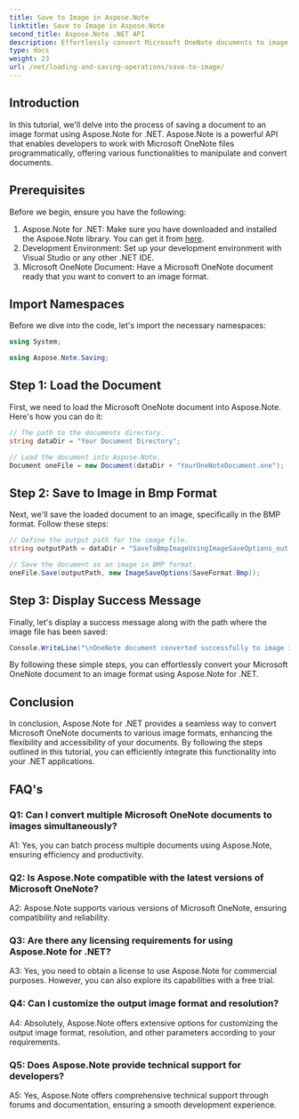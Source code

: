 ```yaml
---
title: Save to Image in Aspose.Note
linktitle: Save to Image in Aspose.Note
second_title: Aspose.Note .NET API
description: Effortlessly convert Microsoft OneNote documents to image format in BMP with Aspose.Note for .NET. Seamless integration, easy steps, and robust functionality.
type: docs
weight: 23
url: /net/loading-and-saving-operations/save-to-image/
---
```

## Introduction

In this tutorial, we'll delve into the process of saving a document to an image format using Aspose.Note for .NET. Aspose.Note is a powerful API that enables developers to work with Microsoft OneNote files programmatically, offering various functionalities to manipulate and convert documents.

## Prerequisites

Before we begin, ensure you have the following:

1. Aspose.Note for .NET: Make sure you have downloaded and installed the Aspose.Note library. You can get it from [here](https://releases.aspose.com/note/net/).
2. Development Environment: Set up your development environment with Visual Studio or any other .NET IDE.
3. Microsoft OneNote Document: Have a Microsoft OneNote document ready that you want to convert to an image format.

## Import Namespaces

Before we dive into the code, let's import the necessary namespaces:

```csharp
using System;

using Aspose.Note.Saving;
```

## Step 1: Load the Document

First, we need to load the Microsoft OneNote document into Aspose.Note. Here's how you can do it:

```csharp
// The path to the documents directory.
string dataDir = "Your Document Directory";

// Load the document into Aspose.Note.
Document oneFile = new Document(dataDir + "YourOneNoteDocument.one");
```

## Step 2: Save to Image in Bmp Format

Next, we'll save the loaded document to an image, specifically in the BMP format. Follow these steps:

```csharp
// Define the output path for the image file.
string outputPath = dataDir + "SaveToBmpImageUsingImageSaveOptions_out.bmp";

// Save the document as an image in BMP format.
oneFile.Save(outputPath, new ImageSaveOptions(SaveFormat.Bmp));
```

## Step 3: Display Success Message

Finally, let's display a success message along with the path where the image file has been saved:

```csharp
Console.WriteLine("\nOneNote document converted successfully to image in BMP format.\nFile saved at " + outputPath);
```

By following these simple steps, you can effortlessly convert your Microsoft OneNote document to an image format using Aspose.Note for .NET.

## Conclusion

In conclusion, Aspose.Note for .NET provides a seamless way to convert Microsoft OneNote documents to various image formats, enhancing the flexibility and accessibility of your documents. By following the steps outlined in this tutorial, you can efficiently integrate this functionality into your .NET applications.

## FAQ's

### Q1: Can I convert multiple Microsoft OneNote documents to images simultaneously?

A1: Yes, you can batch process multiple documents using Aspose.Note, ensuring efficiency and productivity.

### Q2: Is Aspose.Note compatible with the latest versions of Microsoft OneNote?

A2: Aspose.Note supports various versions of Microsoft OneNote, ensuring compatibility and reliability.

### Q3: Are there any licensing requirements for using Aspose.Note for .NET?

A3: Yes, you need to obtain a license to use Aspose.Note for commercial purposes. However, you can also explore its capabilities with a free trial.

### Q4: Can I customize the output image format and resolution?

A4: Absolutely, Aspose.Note offers extensive options for customizing the output image format, resolution, and other parameters according to your requirements.

### Q5: Does Aspose.Note provide technical support for developers?

A5: Yes, Aspose.Note offers comprehensive technical support through forums and documentation, ensuring a smooth development experience.
